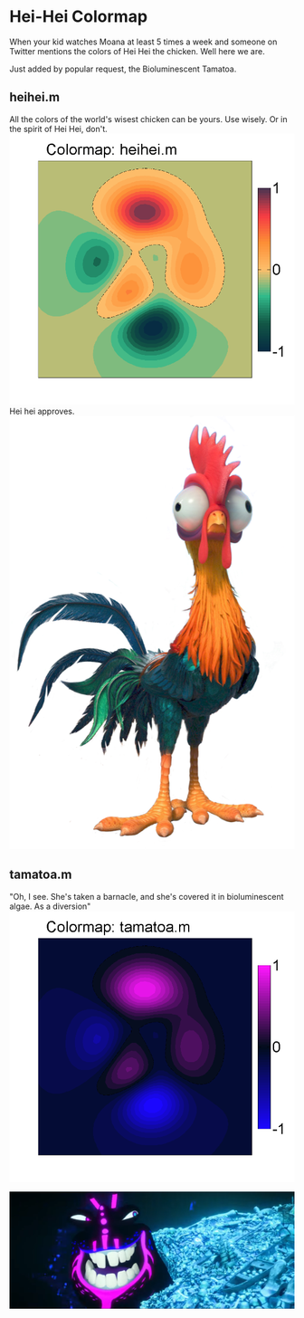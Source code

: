 # Hei-Hei Colormap

When your kid watches Moana at least 5 times a week and someone on Twitter mentions the colors of Hei Hei the chicken. Well here we are.

Just added by popular request, the Bioluminescent Tamatoa.

## heihei.m

All the colors of the world's wisest chicken can be yours. Use wisely. Or in the spirit of Hei Hei, don't.
![alt text](https://github.com/rejectedbanana/Hei-Hei/blob/master/heihei_colormap.png)
Hei hei approves.
![alt text](https://github.com/rejectedbanana/Hei-Hei/blob/master/Heihei.png )


## tamatoa.m
"Oh, I see. She's taken a barnacle, and she's covered it in bioluminescent algae. As a diversion"
![alt text](https://github.com/rejectedbanana/Hei-Hei/blob/master/tamatoa_colormap.png )

![alt text](https://github.com/rejectedbanana/Hei-Hei/blob/master/tamatoa.png )